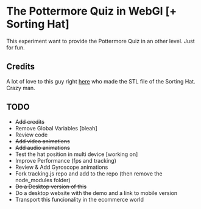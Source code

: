 # The Pottermore Quiz in WebGl [+ Sorting Hat]
This experiment want to provide the Pottermore Quiz in an other level. Just for fun.

## Credits
A lot of love to this guy right [here](https://www.thingiverse.com/thing:501495) who made the STL file of the Sorting Hat. Crazy man.

## TODO
- ~~Add credits~~
- Remove Global Variables [bleah]
- Review code
- ~~Add video animations~~
- ~~Add audio animations~~
- Test the hat position in multi device [working on]
- Improve Performance (fps and tracking)
- Review & Add Gyroscope animations
- Fork tracking.js repo and add to the repo (then remove the node_modules folder)
- ~~Do a Desktop version of this~~
- Do a desktop website with the demo and a link to mobile version
- Transport this funcionality in the ecommerce world